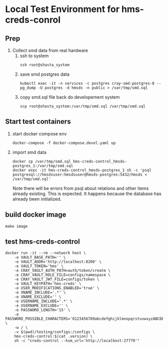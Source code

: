 # Local Test Environment for hms-creds-conrol

## Prep

1. Collect smd data from real hardware
    1. ssh to system
        ```
        ssh root@shasta_system
        ```
    2. save smd postgres data
        ```
        kubectl exec -it -n services -c postgres cray-smd-postgres-0 -- pg_dump -U postgres -d hmsds -n public > /var/tmp/smd.sql
        ```
    3. copy smd.sql file back do developement system
        ```
        scp root@shasta_system:/var/tmp/smd.sql /var/tmp/smd.sql
        ```
## Start test containers      

1. start docker compose env
    ```
    docker-compose -f docker-compose.devel.yaml up
    ```
2. import smd data
    ```
    docker cp /var/tmp/smd.sql hms-creds-control_hmsds-postgres_1:/var/tmp/smd.sql
    docker exec -it hms-creds-control_hmsds-postgres_1 sh -c 'psql postgresql://hmsdsuser:hmsdsuser@hmsds-postgres:5432/hmsds < /var/tmp/smd.sql'
    ```
    Note there will be errors from psql about relations and other items already existing. This is expected. It happens because the database has already been initialized.

## build docker image
```
make image
```

## test hms-creds-control
```
docker run -it --rm --network host \
    -e VAULT_BASE_PATH='' \
    -e VAULT_ADDR='http://localhost:8200' \
    -e VAULT_TOKEN='hms' \
    -e CRAY_VAULT_AUTH_PATH=auth/token/create \
    -e CRAY_VAULT_ROLE_FILE=configs/namespace \
    -e CRAY_VAULT_JWT_FILE=configs/token \
    -e VAULT_KEYPATH='hms-creds' \
    -e USER_MODIFICATIONS_ENABLED='true' \
    -e XNAME_INCLUDE='.*' \
    -e XNAME_EXCLUDE='' \
    -e USERNAME_INCLUDE='.*' \
    -e USERNAME_EXCLUDE='' \
    -e PASSWORD_LENGTH='15' \
    -e PASSWORD_POSSIBLE_CHARACTERS='0123456789abcdefghijklmnopqrstuvwxyzABCDEFGHIJKLMNOPQRSTUVWXYZ' \
    -w / \
    -v $(pwd)/testing/configs:/configs \
    hms-creds-control:$(cat .version) \
    sh -c "creds-control --hsm_url='http://localhost:27779'"
```


